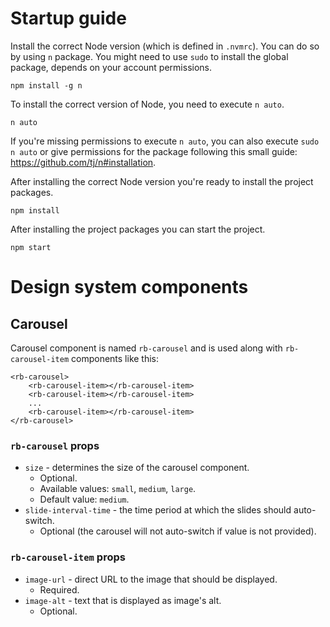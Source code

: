 # Startup guide

Install the correct Node version (which is defined in `.nvmrc`). You can do so by using `n` package. You might need to use `sudo` to install the global package, depends on your account permissions.
```
npm install -g n
```
To install the correct version of Node, you need to execute `n auto`.
```
n auto
```
If you're missing permissions to execute `n auto`, you can also execute `sudo n auto` or give permissions for the package following this small guide: https://github.com/tj/n#installation.

After installing the correct Node version you're ready to install the project packages.
```
npm install
```

After installing the project packages you can start the project.
```
npm start
```

# Design system components

## Carousel

Carousel component is named `rb-carousel` and is used along with `rb-carousel-item` components like this:
```
<rb-carousel>
	<rb-carousel-item></rb-carousel-item>
	<rb-carousel-item></rb-carousel-item>
	...
	<rb-carousel-item></rb-carousel-item>
</rb-carousel>
```

### `rb-carousel` props

- `size` - determines the size of the carousel component.
  - Optional.
  - Available values: `small`, `medium`, `large`.
  - Default value: `medium`.
- `slide-interval-time` - the time period at which the slides should auto-switch.
  - Optional (the carousel will not auto-switch if value is not provided).

### `rb-carousel-item` props

- `image-url` - direct URL to the image that should be displayed.
  - Required.
- `image-alt` - text that is displayed as image's alt.
  - Optional.
